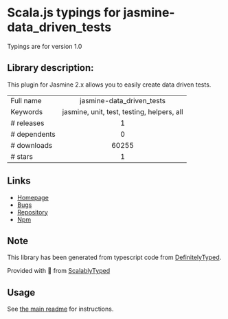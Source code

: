 
# Scala.js typings for jasmine-data_driven_tests

Typings are for version 1.0

## Library description:
This plugin for Jasmine 2.x allows you to easily create data driven tests.

|                    |                 |
| ------------------ | :-------------: |
| Full name          | jasmine-data_driven_tests |
| Keywords           | jasmine, unit, test, testing, helpers, all |
| # releases         | 1 |
| # dependents       | 0 |
| # downloads        | 60255 |
| # stars            | 1 |

## Links
- [Homepage](https://github.com/dakolech/jasmine-data_driven_tests#readme)
- [Bugs](https://github.com/dakolech/jasmine-data_driven_tests/issues)
- [Repository](https://github.com/dakolech/jasmine-data_driven_tests)
- [Npm](https://www.npmjs.com/package/jasmine-data_driven_tests)
    


## Note
This library has been generated from typescript code from [DefinitelyTyped](https://definitelytyped.org).

Provided with :purple_heart: from [ScalablyTyped](https://github.com/oyvindberg/ScalablyTyped)

## Usage
See [the main readme](../../readme.md) for instructions.


